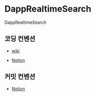 # DappRealtimeSearch

DappRealtimeSearch

## 코딩 컨벤션

- [wiki](https://github.com/IGMD/DappRealtimeSearch/wiki/%EC%BD%94%EB%94%A9-%EC%BB%A8%EB%B2%A4%EC%85%98)

- [Notion](https://www.notion.so/kimseunggyu/95fbf872c88f4dae808473aeb0a2f440)

## 커밋 컨벤션

- [Notion](https://www.notion.so/kimseunggyu/commit-convention-5c499224319242c087e95e052ab64518)
